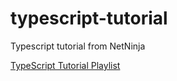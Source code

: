 # typescript-tutorial
Typescript tutorial from NetNinja 

[TypeScript Tutorial Playlist](https://www.youtube.com/playlist?list=PL4cUxeGkcC9gUgr39Q_yD6v-bSyMwKPUI)
